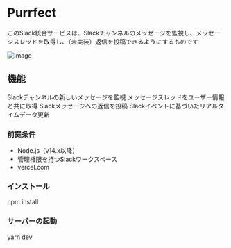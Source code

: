 # Purrfect

このSlack統合サービスは、Slackチャンネルのメッセージを監視し、メッセージスレッドを取得し、（未実装）返信を投稿できるようにするものです

![image](https://github.com/AmiSuzuki0/purrfect/assets/13365342/28913919-c632-49f1-801f-359ea12bd5fe)

## 機能

Slackチャンネルの新しいメッセージを監視
メッセージスレッドをユーザー情報と共に取得
Slackメッセージへの返信を投稿
Slackイベントに基づいたリアルタイムデータ更新

### 前提条件

- Node.js（v14.x以降）
- 管理権限を持つSlackワークスペース
- vercel.com

### インストール

npm install

### サーバーの起動

yarn dev
